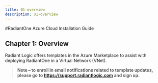 ```yaml
---
title: 01-overview
description: 01-overview
---
```

         
#RadiantOne Azure Cloud Installation Guide

## Chapter 1: Overview

Radiant Logic offers templates in the Azure Marketplace to assist with deploying RadiantOne in a Virtual Network (VNet).

>**Note – to enroll in email notifications related to template updates, please go to https://support.radiantlogic.com and sign up.**
